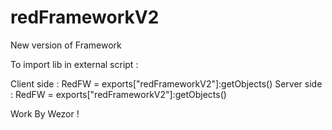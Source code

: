 # redFrameworkV2
New version of Framework

To import lib in external script : 

Client side : RedFW = exports["redFrameworkV2"]:getObjects()
Server side : RedFW = exports["redFrameworkV2"]:getObjects()

Work By Wezor !
